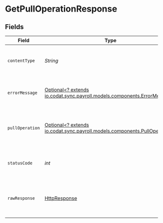 # GetPullOperationResponse


## Fields

| Field                                                                                                                                                                                                                                                                                                                                                      | Type                                                                                                                                                                                                                                                                                                                                                       | Required                                                                                                                                                                                                                                                                                                                                                   | Description                                                                                                                                                                                                                                                                                                                                                | Example                                                                                                                                                                                                                                                                                                                                                    |
| ---------------------------------------------------------------------------------------------------------------------------------------------------------------------------------------------------------------------------------------------------------------------------------------------------------------------------------------------------------- | ---------------------------------------------------------------------------------------------------------------------------------------------------------------------------------------------------------------------------------------------------------------------------------------------------------------------------------------------------------- | ---------------------------------------------------------------------------------------------------------------------------------------------------------------------------------------------------------------------------------------------------------------------------------------------------------------------------------------------------------- | ---------------------------------------------------------------------------------------------------------------------------------------------------------------------------------------------------------------------------------------------------------------------------------------------------------------------------------------------------------- | ---------------------------------------------------------------------------------------------------------------------------------------------------------------------------------------------------------------------------------------------------------------------------------------------------------------------------------------------------------- |
| `contentType`                                                                                                                                                                                                                                                                                                                                              | *String*                                                                                                                                                                                                                                                                                                                                                   | :heavy_check_mark:                                                                                                                                                                                                                                                                                                                                         | HTTP response content type for this operation                                                                                                                                                                                                                                                                                                              |                                                                                                                                                                                                                                                                                                                                                            |
| `errorMessage`                                                                                                                                                                                                                                                                                                                                             | [Optional<? extends io.codat.sync.payroll.models.components.ErrorMessage>](../../models/components/ErrorMessage.md)                                                                                                                                                                                                                                        | :heavy_minus_sign:                                                                                                                                                                                                                                                                                                                                         | Your API request was not properly authorized.                                                                                                                                                                                                                                                                                                              |                                                                                                                                                                                                                                                                                                                                                            |
| `pullOperation`                                                                                                                                                                                                                                                                                                                                            | [Optional<? extends io.codat.sync.payroll.models.components.PullOperation>](../../models/components/PullOperation.md)                                                                                                                                                                                                                                      | :heavy_minus_sign:                                                                                                                                                                                                                                                                                                                                         | OK                                                                                                                                                                                                                                                                                                                                                         | {"id":"97d60846-f07a-4d42-b5a0-0bdcc6ebf56b","companyId":"4645bd78-8988-45bc-ac9e-67ba5df6e4e5","connectionId":"51baa045-4836-4317-a42e-3542e991e581","dataType":"invoices","status":"Initial","statusDescription":"Paused until 2022-10-23T00:00:00.000Z","requested":"2022-11-14T11:18:37.2798351Z","progress":10,"isCompleted":false,"isErrored":false} |
| `statusCode`                                                                                                                                                                                                                                                                                                                                               | *int*                                                                                                                                                                                                                                                                                                                                                      | :heavy_check_mark:                                                                                                                                                                                                                                                                                                                                         | HTTP response status code for this operation                                                                                                                                                                                                                                                                                                               |                                                                                                                                                                                                                                                                                                                                                            |
| `rawResponse`                                                                                                                                                                                                                                                                                                                                              | [HttpResponse<InputStream>](https://docs.oracle.com/en/java/javase/11/docs/api/java.net.http/java/net/http/HttpResponse.html)                                                                                                                                                                                                                              | :heavy_check_mark:                                                                                                                                                                                                                                                                                                                                         | Raw HTTP response; suitable for custom response parsing                                                                                                                                                                                                                                                                                                    |                                                                                                                                                                                                                                                                                                                                                            |